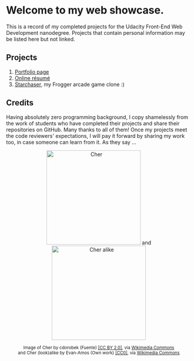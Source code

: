 Welcome to my web showcase.
===========================
This is a record of my completed projects for the Udacity Front-End Web Development nanodegree. Projects that contain personal information may be listed here but not linked.

Projects
--------
1. [Portfolio page](http://codepen.io/lagracia/full/ZbroLO/ "Hypothetical portfolio of creative work")
2. [Online résumé](http://lagracia.github.io/frontend-nanodegree-resume/ "Résumé with personal details removed")
3. [Starchaser](http://lagracia.github.io/frontend-nanodegree-arcade-game/ "Starchaser arcade game"), my Frogger arcade game clone :)

Credits
-------
Having absolutely zero programming background, I copy shamelessly from the work of students who have completed their projects and share their repositories on GitHub. Many thanks to all of them! Once my projects meet the code reviewers' expectations, I will pay it forward by sharing my work too, in case someone can learn from it. As they say …

<div style="text-align:center" markdown="1">

<p align="center"><img src="https://upload.wikimedia.org/wikipedia/commons/7/7e/Cher_D2K.jpg" height="256" alt="Cher"> and <img src="https://upload.wikimedia.org/wikipedia/commons/e/e4/Cher-Drag-Impersonator.jpg" height="256" alt="Cher alike"></p>

<sub>Image of Cher by cdorobek (Fuente) <a href="http://creativecommons.org/licenses/by/2.0">[CC BY 2.0]</a>, via <a href="https://commons.wikimedia.org/wiki/File%3ACher_D2K.jpg">Wikimedia Commons</a><br> 
and Cher (look)alike by Evan-Amos (Own work) <a href="http://creativecommons.org/publicdomain/zero/1.0/deed.en">[CC0]</a>, via <a href="https://commons.wikimedia.org/wiki/File%3ACher-Drag-Impersonator.jpg">Wikimedia Commons</a></sub>